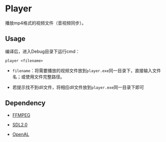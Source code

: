# Player

播放mp4格式的视频文件（音视频同步）。

## Usage

编译后，进入Debug目录下运行cmd：

`player <filename>`

* `filename`：将需要播放的视频文件放到`player.exe`同一目录下，直接输入文件名；或使用文件完整路径。

* 若提示找不到dll文件，将相应dll文件放到`player.exe`同一目录下即可

## Dependency

* [FFMPEG](http://ffmpeg.org/)

* [SDL2.0](https://www.libsdl.org/download-2.0.php)

* [OpenAL](http://www.openal.org/)
